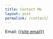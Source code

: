 ```yaml
---
title: Contact Me
layout: post
permalink: /contact/
---
```


Email: <a href="mailto:{{site.email}}">{{site.email}}</a>
